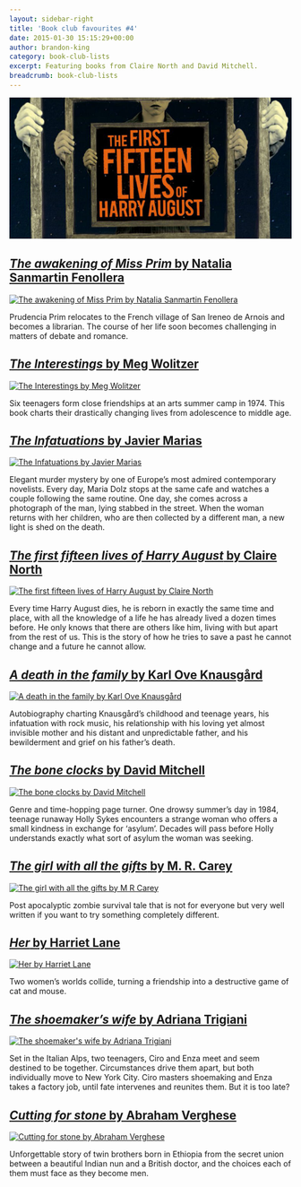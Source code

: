 ```yaml
---
layout: sidebar-right
title: 'Book club favourites #4'
date: 2015-01-30 15:15:29+00:00
author: brandon-king
category: book-club-lists
excerpt: Featuring books from Claire North and David Mitchell.
breadcrumb: book-club-lists
---
```

![The first fifteen lives of Harry August by Claire North](/images/featured/featured-the-first-fifteen-lives-of-harry-august.jpg)

## [<cite>The awakening of Miss Prim</cite> by Natalia Sanmartin Fenollera](http://suffolk.spydus.co.uk/cgi-bin/spydus.exe/ENQ/OPAC/BIBENQ/1070796?QRY=CTIBIB%3C%20IRN(37212004)&QRYTEXT=The%20awakening%20of%20Miss%20Prim)

[![The awakening of Miss Prim by Natalia Sanmartin Fenollera](http://suffolklibraries.co.uk/wp-content/uploads/2015/01/awakeningmissprim.jpg)](http://suffolk.spydus.co.uk/cgi-bin/spydus.exe/ENQ/OPAC/BIBENQ/1070796?QRY=CTIBIB%3C%20IRN(37212004)&QRYTEXT=The%20awakening%20of%20Miss%20Prim)

Prudencia Prim relocates to the French village of San Ireneo de Arnois and becomes a librarian. The course of her life soon becomes challenging in matters of debate and romance.

## [<cite>The Interestings</cite> by Meg Wolitzer](http://suffolk.spydus.co.uk/cgi-bin/spydus.exe/ENQ/OPAC/BIBENQ/1074263?QRY=CTIBIB%3C%20IRN(23033561)&QRYTEXT=The%20Interestings)

[![The Interestings by Meg Wolitzer](http://suffolklibraries.co.uk/wp-content/uploads/2015/01/interestings.jpg)](http://suffolk.spydus.co.uk/cgi-bin/spydus.exe/ENQ/OPAC/BIBENQ/1074263?QRY=CTIBIB%3C%20IRN(23033561)&QRYTEXT=The%20Interestings)

Six teenagers form close friendships at an arts summer camp in 1974. This book charts their drastically changing lives from adolescence to middle age.

## [<cite>The Infatuations</cite> by Javier Marias](http://suffolk.spydus.co.uk/cgi-bin/spydus.exe/ENQ/OPAC/BIBENQ/1076458?QRY=CTIBIB%3C%20IRN(17403248)&QRYTEXT=The%20infatuations)

[![The Infatuations by Javier Marias](http://suffolklibraries.co.uk/wp-content/uploads/2015/01/infatuations.jpg)](http://suffolk.spydus.co.uk/cgi-bin/spydus.exe/ENQ/OPAC/BIBENQ/1076458?QRY=CTIBIB%3C%20IRN(17403248)&QRYTEXT=The%20infatuations)

Elegant murder mystery by one of Europe’s most admired contemporary novelists. Every day, Maria Dolz stops at the same cafe and watches a couple following the same routine. One day, she comes across a photograph of the man, lying stabbed in the street. When the woman returns with her children, who are then collected by a different man, a new light is shed on the death.

## [<cite>The first fifteen lives of Harry August</cite> by Claire North](http://suffolk.spydus.co.uk/cgi-bin/spydus.exe/ENQ/OPAC/BIBENQ/1078609?QRY=CTIBIB%3C%20IRN(34789341)&QRYTEXT=The%20first%20fifteen%20lives%20of%20Harry%20August)

[![The first fifteen lives of Harry August by Claire North](http://suffolklibraries.co.uk/wp-content/uploads/2015/01/harryaugust.jpg)](http://suffolk.spydus.co.uk/cgi-bin/spydus.exe/ENQ/OPAC/BIBENQ/1078609?QRY=CTIBIB%3C%20IRN(34789341)&QRYTEXT=The%20first%20fifteen%20lives%20of%20Harry%20August)

Every time Harry August dies, he is reborn in exactly the same time and place, with all the knowledge of a life he has already lived a dozen times before. He only knows that there are others like him, living with but apart from the rest of us. This is the story of how he tries to save a past he cannot change and a future he cannot allow.

## [<cite>A death in the family</cite> by Karl Ove Knausgård](http://suffolk.spydus.co.uk/cgi-bin/spydus.exe/ENQ/OPAC/BIBENQ/1081078?QRY=CTIBIB%3C%20IRN(142717)&QRYTEXT=A%20death%20in%20the%20family)

[![A death in the family by Karl Ove Knausgård](http://suffolklibraries.co.uk/wp-content/uploads/2015/01/adeathinthefamily.jpg)](http://suffolk.spydus.co.uk/cgi-bin/spydus.exe/ENQ/OPAC/BIBENQ/1081078?QRY=CTIBIB%3C%20IRN(142717)&QRYTEXT=A%20death%20in%20the%20family)

Autobiography charting Knausgård&#8217;s childhood and teenage years, his infatuation with rock music, his relationship with his loving yet almost invisible mother and his distant and unpredictable father, and his bewilderment and grief on his father&#8217;s death.

## [<cite>The bone clocks</cite> by David Mitchell](http://suffolk.spydus.co.uk/cgi-bin/spydus.exe/ENQ/OPAC/BIBENQ/1092293?QRY=CTIBIB%3C%20IRN(39948602)&QRYTEXT=The%20bone%20clocks)

[![The bone clocks by David Mitchell](http://suffolklibraries.co.uk/wp-content/uploads/2015/01/boneclocks.jpg)](http://suffolk.spydus.co.uk/cgi-bin/spydus.exe/ENQ/OPAC/BIBENQ/1092293?QRY=CTIBIB%3C%20IRN(39948602)&QRYTEXT=The%20bone%20clocks)

Genre and time-hopping page turner. One drowsy summer&#8217;s day in 1984, teenage runaway Holly Sykes encounters a strange woman who offers a small kindness in exchange for &#8216;asylum&#8217;. Decades will pass before Holly understands exactly what sort of asylum the woman was seeking.

## [<cite>The girl with all the gifts</cite> by M. R. Carey](http://suffolk.spydus.co.uk/cgi-bin/spydus.exe/ENQ/OPAC/BIBENQ/1094156?QRY=CTIBIB%3C%20IRN(31449826)&QRYTEXT=The%20girl%20with%20all%20the%20gifts)

[![The girl with all the gifts by M R Carey](http://suffolklibraries.co.uk/wp-content/uploads/2015/01/girlwithallthegifts.jpg)](http://suffolk.spydus.co.uk/cgi-bin/spydus.exe/ENQ/OPAC/BIBENQ/1094156?QRY=CTIBIB%3C%20IRN(31449826)&QRYTEXT=The%20girl%20with%20all%20the%20gifts)

Post apocalyptic zombie survival tale that is not for everyone but very well written if you want to try something completely different.

## [<cite>Her</cite> by Harriet Lane](http://suffolk.spydus.co.uk/cgi-bin/spydus.exe/ENQ/OPAC/BIBENQ/1096738?QRY=CTIBIB%3C%20IRN(464185)&QRYTEXT=Her)

[![Her by Harriet Lane](http://suffolklibraries.co.uk/wp-content/uploads/2015/01/herbook.jpg)](http://suffolk.spydus.co.uk/cgi-bin/spydus.exe/ENQ/OPAC/BIBENQ/1096738?QRY=CTIBIB%3C%20IRN(464185)&QRYTEXT=Her)

Two women&#8217;s worlds collide, turning a friendship into a destructive game of cat and mouse.

## [<cite>The shoemaker&#8217;s wife</cite> by Adriana Trigiani](http://suffolk.spydus.co.uk/cgi-bin/spydus.exe/ENQ/OPAC/BIBENQ/1097660?QRY=CTIBIB%3C%20IRN(862623)&QRYTEXT=The%20shoemaker%27s%20wife)

[![The shoemaker's wife by Adriana Trigiani](http://suffolklibraries.co.uk/wp-content/uploads/2015/01/shoemakerswife.jpg)](http://suffolk.spydus.co.uk/cgi-bin/spydus.exe/ENQ/OPAC/BIBENQ/1097660?QRY=CTIBIB%3C%20IRN(862623)&QRYTEXT=The%20shoemaker%27s%20wife)

Set in the Italian Alps, two teenagers, Ciro and Enza meet and seem destined to be together. Circumstances drive them apart, but both individually move to New York City. Ciro masters shoemaking and Enza takes a factory job, until fate intervenes and reunites them. But it is too late?

## [<cite>Cutting for stone</cite> by Abraham Verghese](http://suffolk.spydus.co.uk/cgi-bin/spydus.exe/ENQ/OPAC/BIBENQ/1098762?QRY=CTIBIB%3C%20IRN(563323)&QRYTEXT=Cutting%20for%20stone)

[![Cutting for stone by Abraham Verghese](http://suffolklibraries.co.uk/wp-content/uploads/2015/01/cuttingforstone.jpg)](http://suffolk.spydus.co.uk/cgi-bin/spydus.exe/ENQ/OPAC/BIBENQ/1098762?QRY=CTIBIB%3C%20IRN(563323)&QRYTEXT=Cutting%20for%20stone)

Unforgettable story of twin brothers born in Ethiopia from the secret union between a beautiful Indian nun and a British doctor, and the choices each of them must face as they become men.
